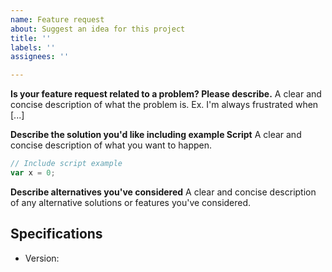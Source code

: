 ```yaml
---
name: Feature request
about: Suggest an idea for this project
title: ''
labels: ''
assignees: ''

---
```


**Is your feature request related to a problem? Please describe.**
A clear and concise description of what the problem is. Ex. I'm always frustrated when [...]

**Describe the solution you'd like including example Script**
A clear and concise description of what you want to happen.
```ts
// Include script example 
var x = 0;
```

**Describe alternatives you've considered**
A clear and concise description of any alternative solutions or features you've considered.

## Specifications

  - Version:
